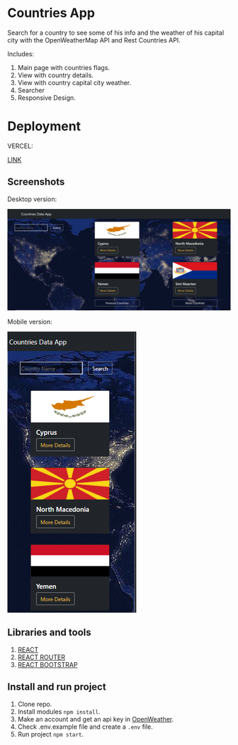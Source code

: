 # Countries App

Search for a country to see some of his info and the weather of his capital city with the OpenWeatherMap API and Rest Countries API.

Includes:

1.  Main page with countries flags.
2.  View with country details.
3.  View with country capital city weather.
4.  Searcher
5.  Responsive Design.

# Deployment

VERCEL:

[LINK](https://countries-app-hazel.vercel.app/)

## Screenshots

Desktop version:

![Screenshot](src/assets/screenshots/screenshot-desktop.png)

Mobile version:

![Screenshot](src/assets/screenshots/screenshot-mobile.png)

## Libraries and tools

1.  [REACT](https://en.reactjs.org/)
2.  [REACT ROUTER](https://reactrouter.com/)
3.  [REACT BOOTSTRAP](https://react-bootstrap.github.io/getting-started/introduction/)

## Install and run project

1. Clone repo.
2. Install modules `npm install`.
3. Make an account and get an api key in [OpenWeather](https://openweathermap.org/api).
4. Check .env.example file and create a `.env` file.
5. Run project `npm start`.
